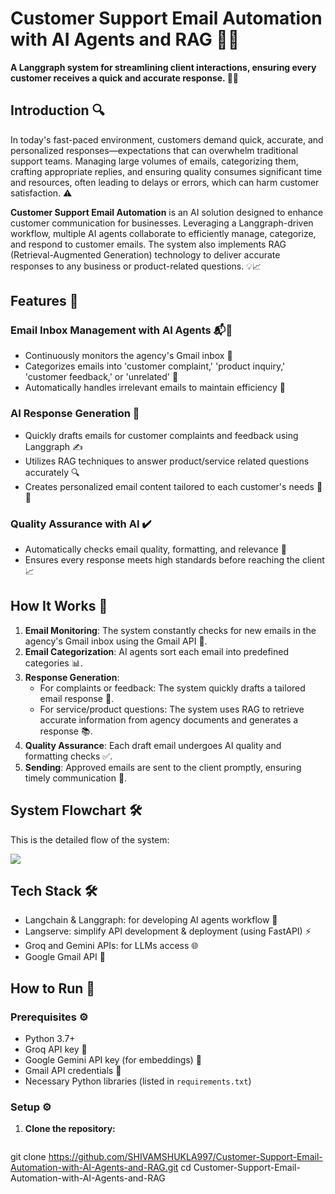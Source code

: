 <!--
Title: Customer Support Email Automation System | Langchain/Langgraph Integration
Description: Automate customer support emails with our system built using Langchain/Langgraph. Features include email categorization, query synthesis, draft email creation, and email verification.
Keywords: Customer support automation, email automation, Langchain, Langgraph, AI email agents, Gmail API, Python email automation, email categorization, email verification, AI agents, AI tools
Author: Shivam Shukla
-->

# Customer Support Email Automation with AI Agents and RAG 🤖📧

**A Langgraph system for streamlining client interactions, ensuring every customer receives a quick and accurate response. 🌟🚀**

## Introduction 🔍

In today's fast-paced environment, customers demand quick, accurate, and personalized responses—expectations that can overwhelm traditional support teams. Managing large volumes of emails, categorizing them, crafting appropriate replies, and ensuring quality consumes significant time and resources, often leading to delays or errors, which can harm customer satisfaction. ⚠️

**Customer Support Email Automation** is an AI solution designed to enhance customer communication for businesses. Leveraging a Langgraph-driven workflow, multiple AI agents collaborate to efficiently manage, categorize, and respond to customer emails. The system also implements RAG (Retrieval-Augmented Generation) technology to deliver accurate responses to any business or product-related questions. 💡📈

## Features 🌟

### Email Inbox Management with AI Agents 📬🤖

- Continuously monitors the agency's Gmail inbox 📧
- Categorizes emails into 'customer complaint,' 'product inquiry,' 'customer feedback,' or 'unrelated' 📂
- Automatically handles irrelevant emails to maintain efficiency 🔄

### AI Response Generation 📝

- Quickly drafts emails for customer complaints and feedback using Langgraph ✍️
- Utilizes RAG techniques to answer product/service related questions accurately 🔍
- Creates personalized email content tailored to each customer's needs 💬✨

### Quality Assurance with AI ✔️

- Automatically checks email quality, formatting, and relevance 🔎
- Ensures every response meets high standards before reaching the client 📈

## How It Works 🔧

1. **Email Monitoring**: The system constantly checks for new emails in the agency's Gmail inbox using the Gmail API 📩.
2. **Email Categorization**: AI agents sort each email into predefined categories 📊.
3. **Response Generation**: 
   - For complaints or feedback: The system quickly drafts a tailored email response 📝.
   - For service/product questions: The system uses RAG to retrieve accurate information from agency documents and generates a response 📚.
4. **Quality Assurance**: Each draft email undergoes AI quality and formatting checks ✅.
5. **Sending**: Approved emails are sent to the client promptly, ensuring timely communication 🚀.

## System Flowchart 🛠️

This is the detailed flow of the system:

[![](https://mermaid.ink/img/pako:eNqdk8GO2jAQhl9lZKSeQELlAjlUgiSgSi1qd9sKkfRg4jFYJDa1nWXpZt-9A5jdVNrDKjk5nv-bGf_2PLHCCGQRk6U5FjtuPfxIcg30TbN4h8UelniEtOKqdKA0LL5OP3_5HRQwGHxqlqYlaWCdpVrAN2sKdO5_4Wuiuam1aGCWxdzj1lj1F6-hAMwuwE9tsSQBKdft_bh23lRoITbVoeRKezAW5ohiw4t9A0mWWC79GxmpLVEXFNF_amVPDcTZ_Un7HbpzB99rtAodSMp2N10EMj6TsMoW6GGq3ZHqSmuqlmJ1UbxVNblE0uwXJZana4jK8FL5E3wgG2zFvVd6G_Tppcvp4WDNAzYwz-6RzGxnnF8dOB8cPb4YkwaHUTi4wwfllNFkRJtZ4mNojozP9TXk_KlEuh-pyjLqyYnsO2_NHqPeeDwO68FRCb-LPh4e-4UpjY16w-Gwjc8Cvtm84qPR6L14fKu-2XTBk1t12QlPX84-6YLPAz6RnfDVrXo3fB1wIcT7cdZnNDz0EATN_dM5Xc5oBCrMWURLwe0-Z7l-Jh2vvaEBKVjkbY19Zk293bFI8tLRX30QNJ2J4lvLq7D7_A-v-mU8)](https://mermaid.live/edit#pako:eNqdk8GO2jAQhl9lZKSeQELlAjlUgiSgSi1qd9sKkfRg4jFYJDa1nWXpZt-9A5jdVNrDKjk5nv-bGf_2PLHCCGQRk6U5FjtuPfxIcg30TbN4h8UelniEtOKqdKA0LL5OP3_5HRQwGHxqlqYlaWCdpVrAN2sKdO5_4Wuiuam1aGCWxdzj1lj1F6-hAMwuwE9tsSQBKdft_bh23lRoITbVoeRKezAW5ohiw4t9A0mWWC79GxmpLVEXFNF_amVPDcTZ_Un7HbpzB99rtAodSMp2N10EMj6TsMoW6GGq3ZHqSmuqlmJ1UbxVNblE0uwXJZana4jK8FL5E3wgG2zFvVd6G_Tppcvp4WDNAzYwz-6RzGxnnF8dOB8cPb4YkwaHUTi4wwfllNFkRJtZ4mNojozP9TXk_KlEuh-pyjLqyYnsO2_NHqPeeDwO68FRCb-LPh4e-4UpjY16w-Gwjc8Cvtm84qPR6L14fKu-2XTBk1t12QlPX84-6YLPAz6RnfDVrXo3fB1wIcT7cdZnNDz0EATN_dM5Xc5oBCrMWURLwe0-Z7l-Jh2vvaEBKVjkbY19Zk293bFI8tLRX30QNJ2J4lvLq7D7_A-v-mU8)

## Tech Stack 🛠️

* Langchain & Langgraph: for developing AI agents workflow 🤖
* Langserve: simplify API development & deployment (using FastAPI) ⚡
* Groq and Gemini APIs: for LLMs access 🌐
* Google Gmail API 📧

## How to Run 🚀

### Prerequisites ⚙️

- Python 3.7+
- Groq API key 🔑
- Google Gemini API key (for embeddings) 🔑
- Gmail API credentials 📧
- Necessary Python libraries (listed in `requirements.txt`)

### Setup ⚙️

1. **Clone the repository:**

   ```sh
  git clone https://github.com/SHIVAMSHUKLA997/Customer-Support-Email-Automation-with-AI-Agents-and-RAG.git
cd Customer-Support-Email-Automation-with-AI-Agents-and-RAG

